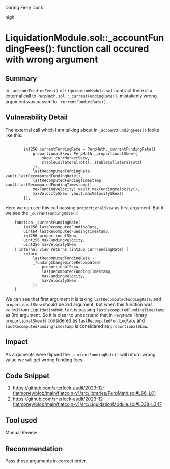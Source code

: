 Daring Fiery Duck

high

# LiquidationModule.sol::_accountFundingFees(): function call occured with wrong argument

## Summary
In `_accountFundingFees()` of `LiquidationModule.sol` contract there is a external call to `PerpMath.sol::_currentFundingRate()`, mistakenly wrong argument was passed to `_currentFundingRate()`.

## Vulnerability Detail
The external call which I am talking about in `_accountFundingFees()` looks like this:
```solidity
    
        int256 currentFundingRate = PerpMath._currentFundingRate({
            proportionalSkew: PerpMath._proportionalSkew({
                skew: currMarketSkew,
                stableCollateralTotal: stableCollateralTotal
            }),
            lastRecomputedFundingRate: vault.lastRecomputedFundingRate(),
            lastRecomputedFundingTimestamp: vault.lastRecomputedFundingTimestamp(),
            maxFundingVelocity: vault.maxFundingVelocity(),
            maxVelocitySkew: vault.maxVelocitySkew()
        });
```
Here we can see this call passing `proportionalSkew` as first argument. But if we see the `_currentFundingRate()`:
```solidity
    function _currentFundingRate(
        int256 lastRecomputedFundingRate,
        uint64 lastRecomputedFundingTimestamp,
        int256 proportionalSkew,
        uint256 maxFundingVelocity,
        uint256 maxVelocitySkew
    ) internal view returns (int256 currFundingRate) {
        return
            lastRecomputedFundingRate +
            _fundingChangeSinceRecomputed(
                proportionalSkew,
                lastRecomputedFundingTimestamp,
                maxFundingVelocity,
                maxVelocitySkew
            );
    }
```
We can see that first argument it is taking `lastRecomputedFundingRate`, and `proportionalSkew` should be 3rd argument, but when this function was called from `LiquidationModule` it is passing `lastRecomputedFundingTimestamp` as 3rd argument. So it is clear to understand that in `PerpMath` library `proportionalSkew` is considered as `lastRecomputedFundingRate` and `lastRecomputedFundingTimestamp` is considered as `proportionalSkew`.


## Impact
As arguments were flipped the `_currentFundingRate()` will return wrong value we will get wrong funding fees.

## Code Snippet
1. https://github.com/sherlock-audit/2023-12-flatmoney/blob/main/flatcoin-v1/src/libraries/PerpMath.sol#L66-L81
2. https://github.com/sherlock-audit/2023-12-flatmoney/blob/main/flatcoin-v1/src/LiquidationModule.sol#L338-L347

## Tool used

Manual Review

## Recommendation
Pass those arguments in correct order.
